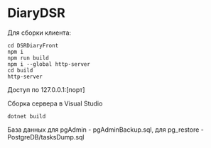 # DiaryDSR

Для сборки клиента:
```
cd DSRDiaryFront
npm i
npm run build
npm i --global http-server
cd build
http-server
```
Доступ по 127.0.0.1:[порт]

Сборка сервера в Visual Studio
```
dotnet build
```
База данных для pgAdmin - pgAdminBackup.sql,
для pg_restore - PostgreDB/tasksDump.sql
